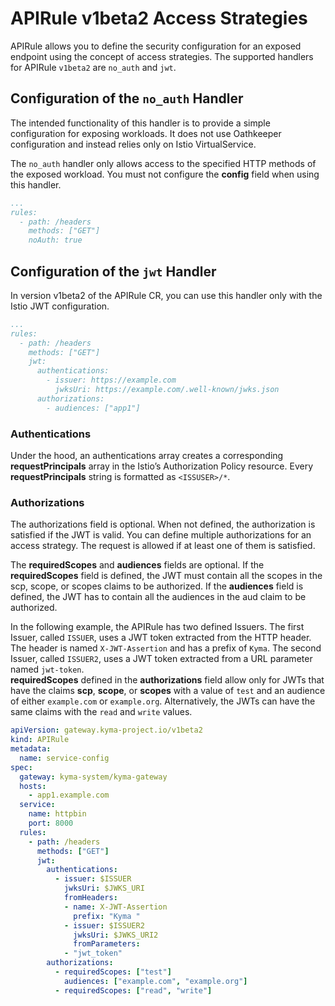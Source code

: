 # APIRule v1beta2 Access Strategies

APIRule allows you to define the security configuration for an exposed endpoint using the concept of access strategies. The supported handlers for APIRule `v1beta2` are `no_auth` and `jwt`.

## Configuration of the `no_auth` Handler

The intended functionality of this handler is to provide a simple configuration for exposing workloads. It does not use Oathkeeper configuration and instead relies only on Istio VirtualService.

The `no_auth` handler only allows access to the specified HTTP methods of the exposed workload. You must not configure the **config** field when using this handler.

```yaml
...
rules:
  - path: /headers
    methods: ["GET"]
    noAuth: true
```

## Configuration of the `jwt` Handler

In version v1beta2 of the APIRule CR, you can use this handler only with the Istio JWT configuration.

```yaml
...
rules:
  - path: /headers
    methods: ["GET"]
    jwt:
      authentications:
        - issuer: https://example.com
          jwksUri: https://example.com/.well-known/jwks.json
      authorizations:
        - audiences: ["app1"]
```

### Authentications
Under the hood, an authentications array creates a corresponding **requestPrincipals** array in the Istio’s Authorization Policy resource. Every **requestPrincipals** string is formatted as `<ISSUSER>/*`.

### Authorizations
The authorizations field is optional. When not defined, the authorization is satisfied if the JWT is valid. You can define multiple authorizations for an access strategy. The request is allowed if at least one of them is satisfied.

The **requiredScopes** and **audiences** fields are optional. If the **requiredScopes** field is defined, the JWT must contain all the scopes in the scp, scope, or scopes claims to be authorized. If the **audiences** field is defined, the JWT has to contain all the audiences in the aud claim to be authorized.


In the following example, the APIRule has two defined Issuers. The first Issuer, called `ISSUER`, uses a JWT token extracted from the HTTP header. The header is named `X-JWT-Assertion` and has a prefix of `Kyma`. The second Issuer, called `ISSUER2`, uses a JWT token extracted from a URL parameter named `jwt-token`.  
**requiredScopes** defined in the **authorizations** field allow only for JWTs that have the claims **scp**, **scope**, or **scopes** with a value of `test` and an audience of either `example.com` or `example.org`. Alternatively, the JWTs can have the same claims with the `read` and `write` values.

```yaml
apiVersion: gateway.kyma-project.io/v1beta2
kind: APIRule
metadata:
  name: service-config
spec:
  gateway: kyma-system/kyma-gateway
  hosts:
    - app1.example.com
  service:
    name: httpbin
    port: 8000
  rules:
    - path: /headers
      methods: ["GET"]
      jwt:
        authentications:
          - issuer: $ISSUER
            jwksUri: $JWKS_URI
            fromHeaders:
            - name: X-JWT-Assertion
              prefix: "Kyma "
            - issuer: $ISSUER2
              jwksUri: $JWKS_URI2
              fromParameters:
            - "jwt_token"
        authorizations:
          - requiredScopes: ["test"]
            audiences: ["example.com", "example.org"]
          - requiredScopes: ["read", "write"]
```